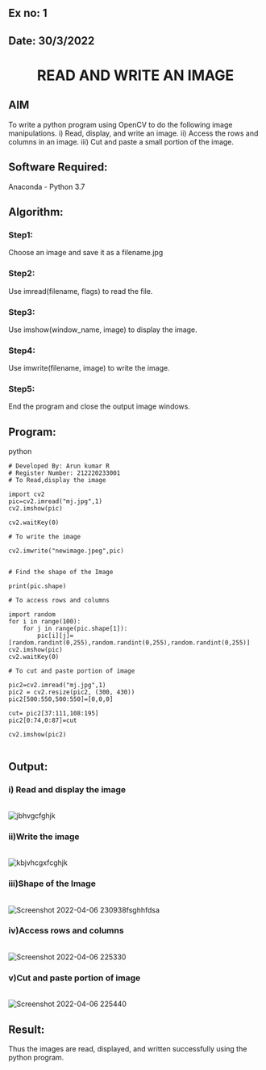 ## Ex no: 1
## Date: 30/3/2022
# <p align="center">READ AND WRITE AN IMAGE</p>
## AIM
To write a python program using OpenCV to do the following image manipulations.
i) Read, display, and write an image.
ii) Access the rows and columns in an image.
iii) Cut and paste a small portion of the image.

## Software Required:
Anaconda - Python 3.7
## Algorithm:
### Step1:
Choose an image and save it as a filename.jpg
### Step2:
Use imread(filename, flags) to read the file.
### Step3:
Use imshow(window_name, image) to display the image.
### Step4:
Use imwrite(filename, image) to write the image.
### Step5:
End the program and close the output image windows.
## Program:
python
```
# Developed By: Arun kumar R
# Register Number: 212220233001
# To Read,display the image

import cv2
pic=cv2.imread("mj.jpg",1)
cv2.imshow(pic)

cv2.waitKey(0)

# To write the image

cv2.imwrite("newimage.jpeg",pic)


# Find the shape of the Image

print(pic.shape)

# To access rows and columns

import random
for i in range(100):
    for j in range(pic.shape[1]):
        pic[i][j]=[random.randint(0,255),random.randint(0,255),random.randint(0,255)]
cv2.imshow(pic)
cv2.waitKey(0)

# To cut and paste portion of image

pic2=cv2.imread("mj.jpg",1)
pic2 = cv2.resize(pic2, (300, 430))
pic2[500:550,500:550]=[0,0,0]

cut= pic2[37:111,108:195]
pic2[0:74,0:87]=cut

cv2.imshow(pic2)


```


## Output:

### i) Read and display the image

<br>![jbhvgcfghjk](https://user-images.githubusercontent.com/75234790/162033880-df29da78-c85e-4803-9487-0f96462514e5.png)



### ii)Write the image

<br>![kbjvhcgxfcghjk](https://user-images.githubusercontent.com/75234790/162035315-1922a987-79ea-4f49-b5ea-2b1383b847c4.png)


### iii)Shape of the Image

<br>![Screenshot 2022-04-06 230938fsghhfdsa](https://user-images.githubusercontent.com/75234790/162035573-822b73c6-dd98-40ea-8a47-05dad820b9f0.png)


### iv)Access rows and columns

<br>![Screenshot 2022-04-06 225330](https://user-images.githubusercontent.com/75234790/162035671-b2ea8d3e-4f47-4965-908f-1b0011f9cb5b.png)



### v)Cut and paste portion of image

<br>![Screenshot 2022-04-06 225440](https://user-images.githubusercontent.com/75234790/162035867-9e05c529-97b6-4c96-9b7c-e99044fb2555.png)



## Result:
Thus the images are read, displayed, and written successfully using the python program.
